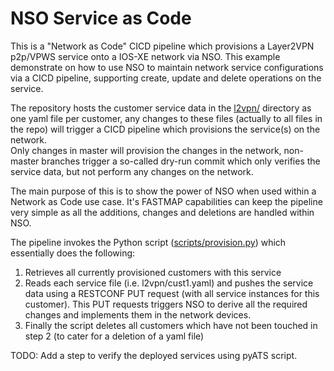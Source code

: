 # NSO Service as Code

This is a "Network as Code" CICD pipeline which provisions a Layer2VPN p2p/VPWS service onto a IOS-XE network via NSO.
This example demonstrate on how to use NSO to maintain network service configurations via a CICD pipeline, supporting create, update and delete operations on the service.

The repository hosts the customer service data in the [l2vpn/](l2vpn/) directory as one yaml file per customer, any changes to these files (actually to all files in the repo) will trigger a CICD pipeline which provisions the service(s) on the network.  
Only changes in master will provision the changes in the network, non-master branches trigger a so-called dry-run commit which only verifies the service data, but not perform any changes on the network.

The main purpose of this is to show the power of NSO when used within a Network as Code use case. It's FASTMAP capabilities can keep the pipeline very simple as all the additions, changes and deletions are handled within NSO.

The pipeline invokes the Python script ([scripts/provision.py](scripts/provision.py)) which essentially does the following:

1. Retrieves all currently provisioned customers with this service
2. Reads each service file (i.e. l2vpn/cust1.yaml) and pushes the service data using a RESTCONF PUT request (with all service instances for this customer). This PUT requests triggers NSO to derive all the required changes and implements them in the network devices. 
3. Finally the script deletes all customers which have not been touched in step 2 (to cater for a deletion of a yaml file)

TODO: Add a step to verify the deployed services using pyATS script.

